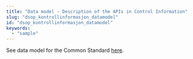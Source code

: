```yaml
---
title: "Data model - Description of the APIs in Control Information"
slug: "dsop_kontrollinformasjon_datamodel"
id: "dsop_kontrollinformasjon_datamodel"
keywords:
  - "sample"
---
```


See data model for the Common Standard
[here](/dsop_kontroll_datamodel). 